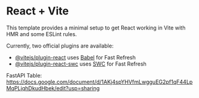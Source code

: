 # React + Vite

This template provides a minimal setup to get React working in Vite with HMR and some ESLint rules.

Currently, two official plugins are available:

- [@vitejs/plugin-react](https://github.com/vitejs/vite-plugin-react/blob/main/packages/plugin-react/README.md) uses [Babel](https://babeljs.io/) for Fast Refresh
- [@vitejs/plugin-react-swc](https://github.com/vitejs/vite-plugin-react-swc) uses [SWC](https://swc.rs/) for Fast Refresh

FastAPI Table:
https://docs.google.com/document/d/1AKj4spYHVfmLwgguEG2pf1qF44LpMqPLjqhDkudHbek/edit?usp=sharing
